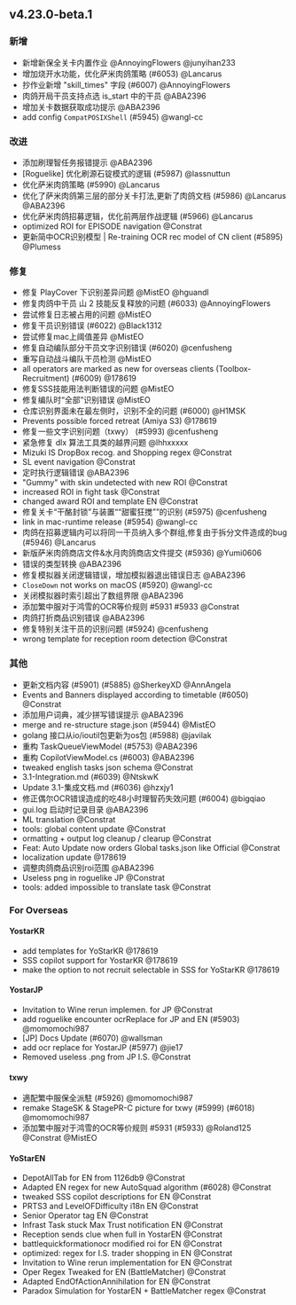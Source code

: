 ## v4.23.0-beta.1

### 新增

- 新增新保全关卡内置作业 @AnnoyingFlowers @junyihan233
- 增加烧开水功能，优化萨米肉鸽策略 (#6053) @Lancarus
- 抄作业新增 "skill_times" 字段 (#6007) @AnnoyingFlowers
- 肉鸽开局干员支持点选 is_start 中的干员 @ABA2396
- 增加关卡数据获取成功提示 @ABA2396
- add config `CompatPOSIXShell` (#5945) @wangl-cc

### 改进

- 添加刷理智任务报错提示 @ABA2396
- [Roguelike] 优化刷源石锭模式的逻辑 (#5987) @lassnuttun
- 优化萨米肉鸽策略 (#5990) @Lancarus
- 优化了萨米肉鸽第三层的部分关卡打法,更新了肉鸽文档 (#5986) @Lancarus @ABA2396
- 优化萨米肉鸽招募逻辑，优化前两层作战逻辑 (#5966) @Lancarus
- optimized ROI for EPISODE navigation @Constrat
- 更新简中OCR识别模型 | Re-training OCR rec model of CN client (#5895) @Plumess

### 修复

- 修复 PlayCover 下识别差异问题 @MistEO @hguandl
- 修复肉鸽中干员 山 2 技能反复释放的问题 (#6033) @AnnoyingFlowers
- 尝试修复日志被占用的问题 @MistEO
- 修复干员识别错误 (#6022) @Black1312
- 尝试修复mac上阈值差异 @MistEO
- 修复自动编队部分干员文字识别错误 (#6020) @cenfusheng
- 重写自动战斗编队干员检测 @MistEO
- all operators are marked as new for overseas clients (Toolbox-Recruitment) (#6009) @178619
- 修复SSS技能用法判断错误的问题 @MistEO
- 修复编队时“全部”识别错误 @MistEO
- 仓库识别界面未在最左侧时，识别不全的问题 (#6000) @H1MSK
- Prevents possible forced retreat (Amiya S3) @178619
- 修复一些文字识别问题（txwy） (#5993) @cenfusheng
- 紧急修复 dlx 算法工具类的越界问题 @lhhxxxxx
- Mizuki IS DropBox recog. and Shopping regex @Constrat
- SL event navigation @Constrat
- 定时执行逻辑错误 @ABA2396
- "Gummy" with skin undetected with new ROI @Constrat
- increased ROI in fight task @Constrat
- changed award ROI and template  EN @Constrat
- 修复关卡“干酪封锁”与装置““甜蜜狂搅””的识别 (#5975) @cenfusheng
- link in mac-runtime release (#5954) @wangl-cc
- 肉鸽在招募逻辑内可以将同一干员纳入多个群组,修复由于拆分文件造成的bug (#5946) @Lancarus
- 新版萨米肉鸽商店文件&水月肉鸽商店文件提交 (#5936) @Yumi0606
- 错误的类型转换 @ABA2396
- 修复模拟器关闭逻辑错误，增加模拟器退出错误日志 @ABA2396
- `CloseDown` not works on macOS (#5920) @wangl-cc
- 关闭模拟器时索引超出了数组界限 @ABA2396
- 添加繁中服对于鸿雪的OCR等价规则 #5931 #5933 @Constrat
- 肉鸽打折商品识别错误 @ABA2396
- 修复特别关注干员的识别问题 (#5924) @cenfusheng
- wrong template for reception room detection @Constrat

### 其他

- 更新文档内容 (#5901) (#5885) @SherkeyXD @AnnAngela
- Events and Banners displayed according to timetable (#6050) @Constrat
- 添加用户词典，减少拼写错误提示 @ABA2396
- merge and re-structure stage.json (#5944) @MistEO
- golang 接口从io/ioutil包更新为os包 (#5988) @javilak
- 重构 TaskQueueViewModel (#5753) @ABA2396
- 重构 CopilotViewModel.cs (#6003) @ABA2396
- tweaked english tasks json schema @Constrat
- 3.1-Integration.md (#6039) @NtskwK
- Update 3.1-集成文档.md (#6036) @hzxjy1
- 修正偶尔OCR错误造成的吃48小时理智药失效问题 (#6004) @bigqiao
- gui.log 启动时记录目录 @ABA2396
- ML translation @Constrat
- tools: global content update @Constrat
- ormatting + output log cleanup / clearup @Constrat
- Feat: Auto Update now orders Global tasks.json like Official @Constrat
- localization update @178619
- 调整肉鸽商品识别roi范围 @ABA2396
- Useless png in roguelike JP @Constrat
- tools: added impossible to translate task @Constrat

### For Overseas

#### YostarKR

- add templates for YoStarKR @178619
- SSS copilot support for YostarKR @178619
- make the option to not recruit selectable in SSS for YoStarKR @178619

#### YostarJP

- Invitation to Wine rerun implemen. for JP @Constrat
- add roguelike encounter ocrReplace for JP and EN (#5903) @momomochi987
- [JP] Docs Update (#6070) @wallsman
- add ocr replace for YostarJP (#5977) @jie17
- Removed useless .png from JP I.S. @Constrat

#### txwy

- 適配繁中服保全派駐 (#5926) @momomochi987
- remake StageSK & StagePR-C picture for txwy (#5999) (#6018) @momomochi987
- 添加繁中服对于鸿雪的OCR等价规则 #5931 (#5933) @Roland125 @Constrat @MistEO

#### YoStarEN

- DepotAllTab for EN from 1126db9 @Constrat
- Adapted EN regex for new AutoSquad algorithm (#6028) @Constrat
- tweaked SSS copilot descriptions for EN @Constrat
- PRTS3 and LevelOFDifficulty i18n EN @Constrat
- Senior Operator tag EN @Constrat
- Infrast Task stuck Max Trust notification EN @Constrat
- Reception sends clue when full in YostarEN @Constrat
- battlequickformationocr modified roi for EN @Constrat
- optimized: regex for I.S. trader shopping in EN @Constrat
- Invitation to Wine rerun implementation for EN @Constrat
- Oper Regex Tweaked for EN (BattleMatcher) @Constrat
- Adapted EndOfActionAnnihilation for EN @Constrat
- Paradox Simulation for YostarEN + BattleMatcher regex @Constrat
